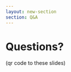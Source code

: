 ```yaml
---
layout: new-section
section: Q&A
---
```


# Questions?

(qr code to these slides)

<PoweredBySlidev />
